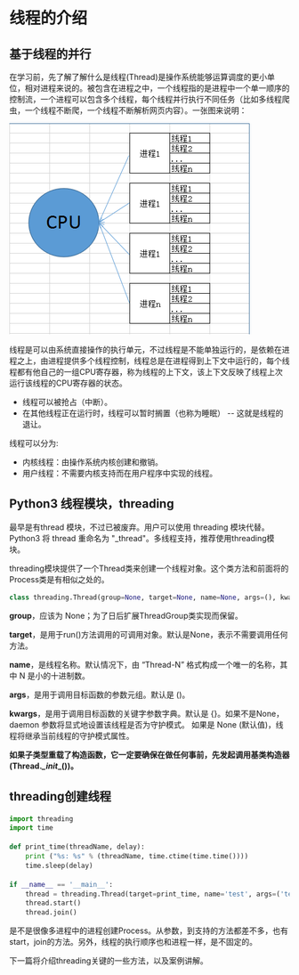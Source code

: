 # 线程的介绍

## 基于线程的并行

在学习前，先了解了解什么是线程(Thread)是操作系统能够运算调度的更小单位，相对进程来说的。被包含在进程之中，一个线程指的是进程中一个单一顺序的控制流，一个进程可以包含多个线程，每个线程并行执行不同任务（比如多线程爬虫，一个线程不断爬，一个线程不断解析网页内容）。一张图来说明：

![](img/threading.png)

线程是可以由系统直接操作的执行单元，不过线程是不能单独运行的，是依赖在进程之上，由进程提供多个线程控制，线程总是在进程得到上下文中运行的，每个线程都有他自己的一组CPU寄存器，称为线程的上下文，该上下文反映了线程上次运行该线程的CPU寄存器的状态。

- 线程可以被抢占（中断）。
- 在其他线程正在运行时，线程可以暂时搁置（也称为睡眠） -- 这就是线程的退让。

线程可以分为:

- 内核线程：由操作系统内核创建和撤销。
- 用户线程：不需要内核支持而在用户程序中实现的线程。



## Python3 线程模块，threading

最早是有thread 模块，不过已被废弃。用户可以使用 threading 模块代替。Python3 将 thread 重命名为 "_thread"。多线程支持，推荐使用threading模块。

threading模块提供了一个Thread类来创建一个线程对象。这个类方法和前面将的Process类是有相似之处的。

```python
class threading.Thread(group=None, target=None, name=None, args=(), kwargs={}, *, daemon=None)
```

**group**，应该为 None；为了日后扩展ThreadGroup类实现而保留。

**target**，是用于run()方法调用的可调用对象。默认是None，表示不需要调用任何方法。

**name**，是线程名称。默认情况下，由 “Thread-N” 格式构成一个唯一的名称，其中 N 是小的十进制数。

**args**，是用于调用目标函数的参数元组。默认是 ()。

**kwargs**，是用于调用目标函数的关键字参数字典。默认是 {}。如果不是None，daemon 参数将显式地设置该线程是否为守护模式。 如果是 None (默认值)，线程将继承当前线程的守护模式属性。

**如果子类型重载了构造函数，它一定要确保在做任何事前，先发起调用基类构造器(Thread._\_init_\_())。**

## threading创建线程

```python
import threading
import time

def print_time(threadName, delay):
    print ("%s: %s" % (threadName, time.ctime(time.time())))
    time.sleep(delay)
    
if __name__ == '__main__':
    thread = threading.Thread(target=print_time, name='test', args=('test', 3,))
    thread.start()
    thread.join()
```

是不是很像多进程中的进程创建Process。从参数，到支持的方法都差不多，也有start，join的方法。另外，线程的执行顺序也和进程一样，是不固定的。

下一篇将介绍threading关键的一些方法，以及案例讲解。